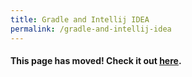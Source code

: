 ```yaml
---
title: Gradle and Intellij IDEA
permalink: /gradle-and-intellij-idea
---
```

#### This page has moved! Check it out [here](https://libgdx.com/dev/setup/).

<!-- Keep this page, since external sites might still link here -->